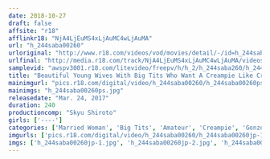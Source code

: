 ```yaml
---
date: 2018-10-27
draft: false
affsite: "r18"
afflinkr18: "NjA4LjEuMS4xLjAuMC4wLjAuMA"
url: "h_244saba00260"
urloriginal: "http://www.r18.com/videos/vod/movies/detail/-/id=h_244saba00260"
urlfinal: "http://media.r18.com/track/NjA4LjEuMS4xLjAuMC4wLjAuMA/videos/vod/movies/detail/-/id=h_244saba00260"
samplevid: "awspv3001.r18.com/litevideo/freepv/h/h_2/h_244saba260/h_244saba260_dmb_w.mp4"
title: "Beautiful Young Wives With Big Tits Who Want A Creampie Like Crazy"
mainimgurl: "pics.r18.com/digital/video/h_244saba00260/h_244saba00260ps.jpg"
mainimgs: "h_244saba00260ps.jpg"
releasedate: "Mar. 24, 2017"
duration: 240
productioncomp: "Skyu Shiroto"
girls: ['----']
categories: ['Married Woman', 'Big Tits', 'Amateur', 'Creampie', 'Gonzo', 'Over 4 Hours', 'Hi-Def']
imgurls: ['pics.r18.com/digital/video/h_244saba00260/h_244saba00260jp-1.jpg', 'pics.r18.com/digital/video/h_244saba00260/h_244saba00260jp-2.jpg', 'pics.r18.com/digital/video/h_244saba00260/h_244saba00260jp-3.jpg', 'pics.r18.com/digital/video/h_244saba00260/h_244saba00260jp-4.jpg', 'pics.r18.com/digital/video/h_244saba00260/h_244saba00260jp-5.jpg', 'pics.r18.com/digital/video/h_244saba00260/h_244saba00260jp-6.jpg', 'pics.r18.com/digital/video/h_244saba00260/h_244saba00260jp-7.jpg', 'pics.r18.com/digital/video/h_244saba00260/h_244saba00260jp-8.jpg', 'pics.r18.com/digital/video/h_244saba00260/h_244saba00260jp-9.jpg', 'pics.r18.com/digital/video/h_244saba00260/h_244saba00260jp-10.jpg', 'pics.r18.com/digital/video/h_244saba00260/h_244saba00260jp-11.jpg', 'pics.r18.com/digital/video/h_244saba00260/h_244saba00260jp-12.jpg', 'pics.r18.com/digital/video/h_244saba00260/h_244saba00260jp-13.jpg', 'pics.r18.com/digital/video/h_244saba00260/h_244saba00260jp-14.jpg', 'pics.r18.com/digital/video/h_244saba00260/h_244saba00260jp-15.jpg', 'pics.r18.com/digital/video/h_244saba00260/h_244saba00260jp-16.jpg', 'pics.r18.com/digital/video/h_244saba00260/h_244saba00260jp-17.jpg', 'pics.r18.com/digital/video/h_244saba00260/h_244saba00260jp-18.jpg', 'pics.r18.com/digital/video/h_244saba00260/h_244saba00260jp-19.jpg', 'pics.r18.com/digital/video/h_244saba00260/h_244saba00260jp-20.jpg']
imgs: ['h_244saba00260jp-1.jpg', 'h_244saba00260jp-2.jpg', 'h_244saba00260jp-3.jpg', 'h_244saba00260jp-4.jpg', 'h_244saba00260jp-5.jpg', 'h_244saba00260jp-6.jpg', 'h_244saba00260jp-7.jpg', 'h_244saba00260jp-8.jpg', 'h_244saba00260jp-9.jpg', 'h_244saba00260jp-10.jpg', 'h_244saba00260jp-11.jpg', 'h_244saba00260jp-12.jpg', 'h_244saba00260jp-13.jpg', 'h_244saba00260jp-14.jpg', 'h_244saba00260jp-15.jpg', 'h_244saba00260jp-16.jpg', 'h_244saba00260jp-17.jpg', 'h_244saba00260jp-18.jpg', 'h_244saba00260jp-19.jpg', 'h_244saba00260jp-20.jpg']
---
```

